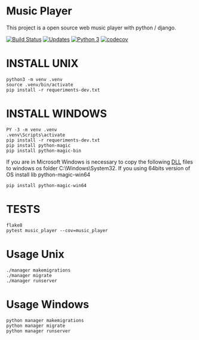# Music Player
This project is a open source web music player with python / django.

[![Build Status](https://travis-ci.org/SergioVenicio21/music-player.svg?branch=master)](https://travis-ci.org/SergioVenicio21/music-player)
[![Updates](https://pyup.io/repos/github/SergioVenicio21/music-player/shield.svg)](https://pyup.io/repos/github/SergioVenicio21/music-player/)
[![Python 3](https://pyup.io/repos/github/SergioVenicio21/music-player/python-3-shield.svg)](https://pyup.io/repos/github/SergioVenicio21/music-player/)
[![codecov](https://codecov.io/gh/SergioVenicio21/music-player/branch/master/graph/badge.svg)](https://codecov.io/gh/SergioVenicio21/music-player)

# INSTALL UNIX
``` console
python3 -m venv .venv
source .venv/bin/activate
pip install -r requeriments-dev.txt
```
# INSTALL WINDOWS
``` console
PY -3 -m venv .venv
.venv\Scripts\activate
pip install -r requeriments-dev.txt
pip install python-magic
pip install python-magic-bin
```
If you are in Microsoft Windows is necessary to copy the following [DLL](https://github.com/pidydx/libmagicwin64) files to windows os folder C:\Windows\System32.
If you using 64bits version of OS install lib python-magic-win64
``` console
pip install python-magic-win64
```

# TESTS
``` console
flake8
pytest music_player --cov=music_player
```

# Usage Unix
``` console
./manager makemigrations
./manager migrate
./manager runserver
```

# Usage Windows
``` console
python manager makemigrations
python manager migrate
python manager runserver
```